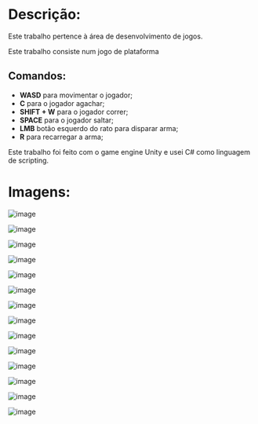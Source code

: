 <h1>Descrição:</h1>

<p>Este trabalho pertence à área de desenvolvimento de jogos.</p>

<p>Este trabalho consiste num jogo de plataforma</p>

<h2>Comandos:</h2>

<ul>
  <li><b>WASD</b> para movimentar o jogador;</li>
  <li><b>C</b> para o jogador agachar;</li>
  <li><b>SHIFT + W</b> para o jogador correr;</li>
  <li><b>SPACE</b> para o jogador saltar;</li>
  <li><b>LMB</b> botão esquerdo do rato para disparar arma;</li>
  <li><b>R</b> para recarregar a arma;</li>
</ul>

<p>Este trabalho foi feito com o game engine Unity e usei C# como linguagem de scripting.</p>

<h1>Imagens:</h1>

![image](/screenshots/menu.png?raw=true "Menu")

![image](/screenshots/opcoes.png?raw=true "Opções")

![image](/screenshots/entrada.png?raw=true "Entrada do 1º nível")

![image](/screenshots/chave.png?raw=true "Chave")

![image](/screenshots/obstaculo.png?raw=true "Obstáculo do 1º nível")

![image](/screenshots/checkpoint.png?raw=true "Checkpoint do 1º nível")

![image](/screenshots/caixas_destruidas.png?raw=true "Objetos destruídos")

![image](/screenshots/subir.png?raw=true "Subir em plataformas")

![image](/screenshots/saida.png?raw=true "Saída do 1º nível")

![image](/screenshots/inicio_floresta.png?raw=true "Início do 2º nível")

![image](/screenshots/obstaculo_floresta.png?raw=true "Obstáculo do 2º nível")

![image](/screenshots/checkpoint_floresta.png?raw=true "Checkpoint do 2º nível")

![image](/screenshots/fim.png?raw=true "Jogo completado")

![image](/screenshots/creditos.png?raw=true "Créditos")
